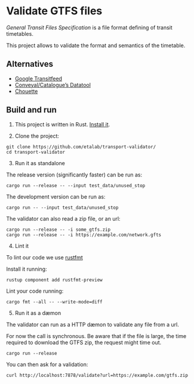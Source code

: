# Validate GTFS files

_General Transit Files Specification_ is a file format defining of transit timetables.

This project allows to validate the format and semantics of the timetable.

## Alternatives

* [Google Transitfeed](https://github.com/google/transitfeed)
* [Conveyal/Catalogue’s Datatool](https://github.com/catalogueglobal/datatools-server/)
* [Chouette](https://github.com/afimb/chouette)

## Build and run

1. This project is written in Rust. [Install it](https://rustup.rs/).

2. Clone the project:

```
git clone https://github.com/etalab/transport-validator/
cd transport-validator
```

3. Run it as standalone

The release version (significantly faster) can be run as:

`cargo run --release -- --input test_data/unused_stop`

The development version can be run as:

`cargo run -- --input test_data/unused_stop`

The validator can also read a zip file, or an url:

```
cargo run --release -- -i some_gtfs.zip
cargo run --release -- -i https://example.com/network.gfts
```

4. Lint it

To lint our code we use [rustfmt](https://github.com/rust-lang-nursery/rustfmt)

Install it running:

```
rustup component add rustfmt-preview
```

Lint your code running:

```
cargo fmt --all -- --write-mode=diff
```

5. Run it as a dæmon

The validator can run as a HTTP dæmon to validate any file from a url.

For now the call is synchronous. Be aware that if the file is large, the time required to download the GTFS zip, the request might time out.

`cargo run --release`

You can then ask for a validation:

`curl http://localhost:7878/validate?url=https://example.com/gtfs.zip`
